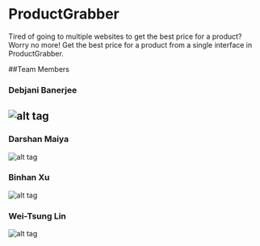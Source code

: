 # ProductGrabber

Tired of going to multiple websites to get the best price for a product? Worry no more! Get the best price for a product from a single interface in ProductGrabber.

##Team Members
### Debjani Banerjee
![alt tag](http://www.cs.ucsb.edu/sites/cs.ucsb.edu/files/styles/portrait-full/public/images/graduate/Banerjee_Debjani.JPG?itok=LqDB-Jv4&c=5e9edca59dfe29e0fa4f6fcdb247aa7e)
---
### Darshan Maiya
![alt tag](http://cs.ucsb.edu/sites/cs.ucsb.edu/files/styles/portrait-full/public/images/graduate/maiya_darshan.jpg?itok=TmIU1Zg8&c=fa9f5c1c4bd0f61ece44f1564d9031be)

### Binhan Xu
![alt tag](http://cs.ucsb.edu/sites/cs.ucsb.edu/files/styles/portrait-full/public/images/graduate/xu_binhan.jpg?itok=J3MwQUlh&c=38ac8b70a6a638bee1722e97a90551ff)

### Wei-Tsung Lin
![alt tag](http://cs.ucsb.edu/sites/cs.ucsb.edu/files/styles/portrait-full/public/images/graduate/lin_weitsung.jpg?itok=7CTdZvgL&c=2840ee005a3d1d80c18456b49ccef535)
